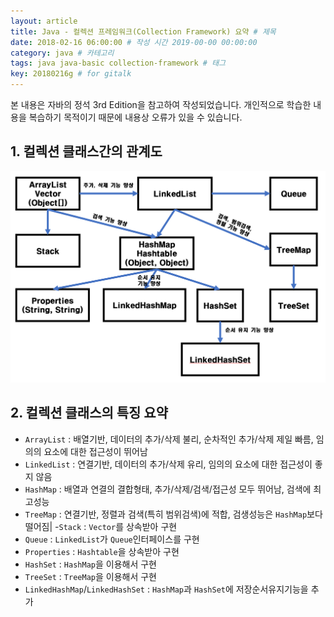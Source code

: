 ```yaml
---
layout: article
title: Java - 컬렉션 프레임워크(Collection Framework) 요약 # 제목
date: 2018-02-16 06:00:00 # 작성 시간 2019-00-00 00:00:00
category: java # 카테고리
tags: java java-basic collection-framework # 태그
key: 20180216g # for gitalk
---
```


<!--more-->

본 내용은 자바의 정석 3rd Edition을 참고하여 작성되었습니다. 개인적으로 학습한 내용을 복습하기 목적이기 때문에 내용상 오류가 있을 수 있습니다.

## 1. 컬렉션 클래스간의 관계도
![summary](https://raw.githubusercontent.com/walbatrossw/TIL/master/03_pl/java/stadard-of-java/11_collection_framework/img/collection_class_relation.png)

## 2. 컬렉션 클래스의 특징 요약

- `ArrayList` : 배열기반, 데이터의 추가/삭제 불리, 순차적인 추가/삭제 제일 빠름, 임의의 요소에 대한 접근성이 뛰어남
- `LinkedList` : 연결기반, 데이터의 추가/삭제 유리, 임의의 요소에 대한 접근성이 좋지 않음
- `HashMap` : 배열과 연결의 결합형태, 추가/삭제/검색/접근성 모두 뛰어남, 검색에 최고성능
- `TreeMap` : 연결기반, 정렬과 검색(특히 범위검색)에 적합, 검생성능은 `HashMap`보다 떨어짐|
-`Stack` : `Vector`를 상속받아 구현
- `Queue` : `LinkedList`가 `Queue`인터페이스를 구현
- `Properties` : `Hashtable`을 상속받아 구현
- `HashSet` : `HashMap`을 이용해서 구현
- `TreeSet` : `TreeMap`을 이용해서 구현
- `LinkedHashMap`/`LinkedHashSet` : `HashMap`과 `HashSet`에 저장순서유지기능을 추가
